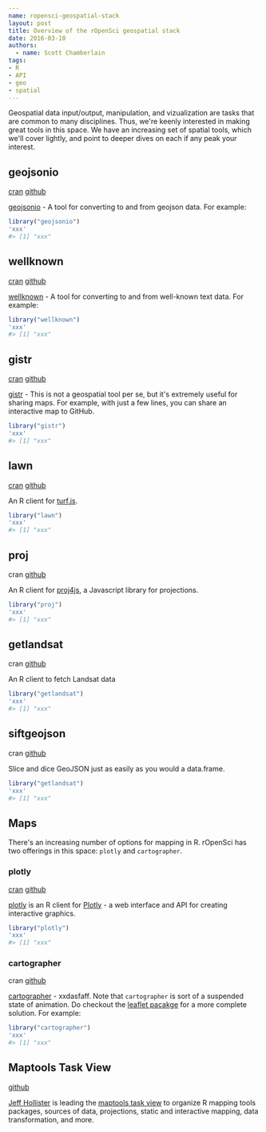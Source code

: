 ```yaml
---
name: ropensci-geospatial-stack
layout: post
title: Overview of the rOpenSci geospatial stack
date: 2016-03-10
authors:
  - name: Scott Chamberlain
tags:
- R
- API
- geo
- spatial
---
```




Geospatial data input/output, manipulation, and vizualization are tasks that are common to many disciplines. Thus, we're keenly interested in making great tools in this space. We have an increasing set of spatial tools, which we'll cover lightly, and point to deeper dives on each if any peak your interest.

## geojsonio

<a href="https://cran.rstudio.com/web/packages/geojsonio/"><span class="label label-warning">cran</span></a> <a href="https://github.com/ropensci/geojsonio"><span class="label label-info">github</span></a>

[geojsonio](https://github.com/ropensci/geojsonio) - A tool for converting to and from geojson data. For example:


```r
library("geojsonio")
'xxx'
#> [1] "xxx"
```
## wellknown

<a href="https://cran.rstudio.com/web/packages/wellknown/"><span class="label label-warning">cran</span></a> <a href="https://github.com/ropensci/wellknown"><span class="label label-info">github</span></a>

[wellknown](https://github.com/ropensci/wellknown) - A tool for converting to and from well-known text data. For example:


```r
library("wellknown")
'xxx'
#> [1] "xxx"
```

## gistr

<a href="https://cran.rstudio.com/web/packages/gistr/"><span class="label label-warning">cran</span></a> <a href="https://github.com/ropensci/gistr"><span class="label label-info">github</span></a>

[gistr](https://github.com/ropensci/gistr) - This is not a geospatial tool per se, but it's extremely useful for sharing maps. For example, with just a few lines, you can share an interactive map to GitHub.


```r
library("gistr")
'xxx'
#> [1] "xxx"
```

## lawn

<a href="https://cran.rstudio.com/web/packages/lawn/"><span class="label label-warning">cran</span></a> <a href="https://github.com/ropensci/lawn"><span class="label label-info">github</span></a>

An R client for [turf.js](http://turfjs.org/).


```r
library("lawn")
'xxx'
#> [1] "xxx"
```

## proj

<span class="label label-warning">cran</span> <a href="https://github.com/ropensci/proj"><span class="label label-info">github</span></a>

An R client for [proj4js](https://github.com/proj4js/proj4js), a Javascript library for projections.


```r
library("proj")
'xxx'
#> [1] "xxx"
```

## getlandsat

<span class="label label-warning">cran</span> <a href="https://github.com/ropenscilabs/getlandsat"><span class="label label-info">github</span></a>

An R client to fetch Landsat data


```r
library("getlandsat")
'xxx'
#> [1] "xxx"
```

## siftgeojson

<span class="label label-warning">cran</span> <a href="https://github.com/ropenscilabs/siftgeojson"><span class="label label-info">github</span></a>

Slice and dice GeoJSON just as easily as you would a data.frame.


```r
library("getlandsat")
'xxx'
#> [1] "xxx"
```

## Maps

There's an increasing number of options for mapping in R. rOpenSci has two offerings in this space: `plotly` and `cartographer`.

### plotly

<a href="https://cran.rstudio.com/web/packages/plotly/"><span class="label label-warning">cran</span></a> <a href="https://github.com/ropensci/plotly"><span class="label label-info">github</span></a>

[plotly](https://github.com/ropensci/plotly) is an R client for [Plotly](https://plot.ly/) - a web interface and API for creating interactive graphics.


```r
library("plotly")
'xxx'
#> [1] "xxx"
```

### cartographer

<span class="label label-inverse">cran</span> <a href="https://github.com/ropensci/cartographer"><span class="label label-info">github</span></a>

[cartographer](https://github.com/ropensci/cartographer) - xxdasfaff. Note that `cartographer` is sort of a suspended state of animation. Do checkout the [leaflet pacakge](https://cran.rstudio.com/web/packages/leaflet/) for a more complete solution. For example:


```r
library("cartographer")
'xxx'
#> [1] "xxx"
```

## Maptools Task View

<a href="https://github.com/ropensci/maptools"><span class="label label-info">github</span></a>

[Jeff Hollister](http://jwhollister.com/) is leading the [maptools task view](https://github.com/ropensci/maptools) to organize R mapping tools packages, sources of data, projections, static and interactive mapping, data transformation, and more.
